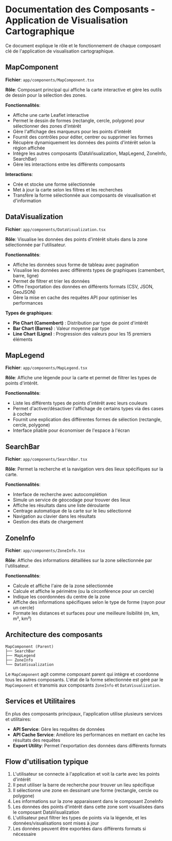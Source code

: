 # Documentation des Composants - Application de Visualisation Cartographique

Ce document explique le rôle et le fonctionnement de chaque composant clé de l'application de visualisation cartographique.

## MapComponent

**Fichier**: `app/components/MapComponent.tsx`

**Rôle**: Composant principal qui affiche la carte interactive et gère les outils de dessin pour la sélection des zones.

**Fonctionnalités**:
- Affiche une carte Leaflet interactive
- Permet le dessin de formes (rectangle, cercle, polygone) pour sélectionner des zones d'intérêt
- Gère l'affichage des marqueurs pour les points d'intérêt
- Fournit des contrôles pour éditer, centrer ou supprimer les formes
- Récupère dynamiquement les données des points d'intérêt selon la région affichée
- Intègre les autres composants (DataVisualization, MapLegend, ZoneInfo, SearchBar)
- Gère les interactions entre les différents composants

**Interactions**:
- Crée et stocke une forme sélectionnée
- Met à jour la carte selon les filtres et les recherches
- Transfère la forme sélectionnée aux composants de visualisation et d'information

## DataVisualization

**Fichier**: `app/components/DataVisualization.tsx`

**Rôle**: Visualise les données des points d'intérêt situés dans la zone sélectionnée par l'utilisateur.

**Fonctionnalités**:
- Affiche les données sous forme de tableau avec pagination
- Visualise les données avec différents types de graphiques (camembert, barre, ligne)
- Permet de filtrer et trier les données
- Offre l'exportation des données en différents formats (CSV, JSON, GeoJSON)
- Gère la mise en cache des requêtes API pour optimiser les performances

**Types de graphiques**:
- **Pie Chart (Camembert)** : Distribution par type de point d'intérêt
- **Bar Chart (Barres)** : Valeur moyenne par type
- **Line Chart (Ligne)** : Progression des valeurs pour les 15 premiers éléments

## MapLegend

**Fichier**: `app/components/MapLegend.tsx`

**Rôle**: Affiche une légende pour la carte et permet de filtrer les types de points d'intérêt.

**Fonctionnalités**:
- Liste les différents types de points d'intérêt avec leurs couleurs
- Permet d'activer/désactiver l'affichage de certains types via des cases à cocher
- Fournit une explication des différentes formes de sélection (rectangle, cercle, polygone)
- Interface pliable pour économiser de l'espace à l'écran

## SearchBar

**Fichier**: `app/components/SearchBar.tsx`

**Rôle**: Permet la recherche et la navigation vers des lieux spécifiques sur la carte.

**Fonctionnalités**:
- Interface de recherche avec autocomplétion
- Simule un service de géocodage pour trouver des lieux
- Affiche les résultats dans une liste déroulante
- Centrage automatique de la carte sur le lieu sélectionné
- Navigation au clavier dans les résultats
- Gestion des états de chargement

## ZoneInfo

**Fichier**: `app/components/ZoneInfo.tsx`

**Rôle**: Affiche des informations détaillées sur la zone sélectionnée par l'utilisateur.

**Fonctionnalités**:
- Calcule et affiche l'aire de la zone sélectionnée
- Calcule et affiche le périmètre (ou la circonférence pour un cercle)
- Indique les coordonnées du centre de la zone
- Affiche des informations spécifiques selon le type de forme (rayon pour un cercle)
- Formate les distances et surfaces pour une meilleure lisibilité (m, km, m², km²)

## Architecture des composants

```
MapComponent (Parent)
├── SearchBar
├── MapLegend
├── ZoneInfo
└── DataVisualization
```

Le `MapComponent` agit comme composant parent qui intègre et coordonne tous les autres composants. L'état de la forme sélectionnée est géré par le `MapComponent` et transmis aux composants `ZoneInfo` et `DataVisualization`.

## Services et Utilitaires

En plus des composants principaux, l'application utilise plusieurs services et utilitaires:

- **API Service**: Gère les requêtes de données
- **API Cache Service**: Améliore les performances en mettant en cache les résultats des requêtes
- **Export Utility**: Permet l'exportation des données dans différents formats

## Flow d'utilisation typique

1. L'utilisateur se connecte à l'application et voit la carte avec les points d'intérêt
2. Il peut utiliser la barre de recherche pour trouver un lieu spécifique
3. Il sélectionne une zone en dessinant une forme (rectangle, cercle ou polygone)
4. Les informations sur la zone apparaissent dans le composant ZoneInfo
5. Les données des points d'intérêt dans cette zone sont visualisées dans le composant DataVisualization
6. L'utilisateur peut filtrer les types de points via la légende, et les données/visualisations sont mises à jour
7. Les données peuvent être exportées dans différents formats si nécessaire 